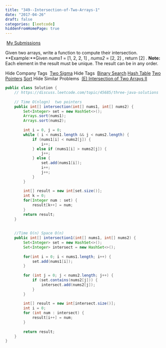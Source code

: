 ```yaml
---
title: "349--Intersection-of-Two-Arrays-1"
date: "2017-04-26"
draft: false
categories: [leetcode]
hiddenFromHomePage: true
---
```

 [My Submissions](https://leetcode.com/problems/intersection-of-two-arrays/submissions/)

Given two arrays, write a function to compute their intersection.
**Example:**Given *nums1* = [1, 2, 2, 1]
, *nums2* = [2, 2]
, return [2]
.
**Note:**
Each element in the result must be unique.
The result can be in any order.

Hide Company Tags
 [Two Sigma](https://leetcode.com/company/two-sigma/)
Hide Tags
 [Binary Search](https://leetcode.com/tag/binary-search/) [Hash Table](https://leetcode.com/tag/hash-table/) [Two Pointers](https://leetcode.com/tag/two-pointers/) [Sort](https://leetcode.com/tag/sort/)
Hide Similar Problems
 [(E) Intersection of Two Arrays II](https://leetcode.com/problems/intersection-of-two-arrays-ii/)

```java
public class Solution {
    // https://discuss.leetcode.com/topic/45685/three-java-solutions
    
    // Time O(nlogn)  two pointers
    public int[] intersection(int[] nums1, int[] nums2) {
        Set<Integer> set = new HashSet<>();
        Arrays.sort(nums1);
        Arrays.sort(nums2);
        
        int i = 0, j = 0;
        while ( i < nums1.length && j < nums2.length) {
            if (nums1[i] < nums2[j]) {
                i++;
            } else if (nums1[i] > nums2[j]) {
                j++;
            } else {
                set.add(nums1[i]);
                i++;
                j++;
            }
        }
        
        int[] result = new int[set.size()];
        int k = 0;
        for(Integer num : set) {
            result[k++] = num;
        }
        return result;
    }
    
    
    //Time O(n) Space O(n)
    public int[] intersection1(int[] nums1, int[] nums2) {
        Set<Integer> set = new HashSet<>();
        Set<Integer> intersect = new HashSet<>();
        
        for(int i = 0; i < nums1.length; i++) {
            set.add(nums1[i]);  
        }
        
        for (int j = 0; j < nums2.length; j++) {
            if (set.contains(nums2[j])) {
                intersect.add(nums2[j]);
            }
        }
        
        int[] result = new int[intersect.size()];
        int i = 0;
        for (int num : intersect) {
            result[i++] = num;
        }
        
        return result;
    }
}
```

